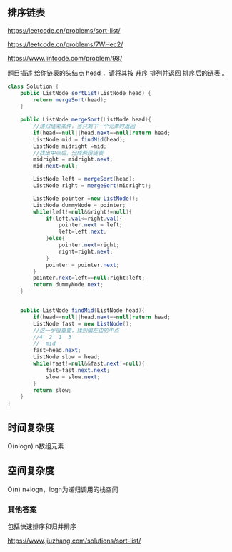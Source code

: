## 排序链表
https://leetcode.cn/problems/sort-list/

https://leetcode.cn/problems/7WHec2/

https://www.lintcode.com/problem/98/

题目描述
给你链表的头结点 head ，请将其按 升序 排列并返回 排序后的链表 。

```Java
class Solution {
    public ListNode sortList(ListNode head) {
        return mergeSort(head);
    }
    
    public ListNode mergeSort(ListNode head){
        //递归结束条件，当只剩下一个元素时返回
        if(head==null||head.next==null)return head;
        ListNode mid = findMid(head);
        ListNode midright =mid;
        //找出中点后，分成两段链表
        midright = midright.next;
        mid.next=null;

        ListNode left = mergeSort(head);
        ListNode right = mergeSort(midright);

        ListNode pointer =new ListNode();
        ListNode dummyNode = pointer;
        while(left!=null&&right!=null){
            if(left.val<=right.val){
                pointer.next = left;
                left=left.next;
            }else{
                pointer.next=right;
                right=right.next;
            }
            pointer = pointer.next;
        }
        pointer.next=left==null?right:left;
        return dummyNode.next;
    }


    public ListNode findMid(ListNode head){
        if(head==null||head.next==null)return head;
        ListNode fast = new ListNode();
        //这一步很重要，找到偏左边的中点
        //4  2  1  3
        //  mid
        fast=head.next;
        ListNode slow = head;
        while(fast!=null&&fast.next!=null){
            fast=fast.next.next;
            slow = slow.next;
        }
        return slow;
    }
}
```
## 时间复杂度
O(nlogn) n数组元素

## 空间复杂度
O(n) n+logn，logn为递归调用的栈空间

### 其他答案
包括快速排序和归并排序

https://www.jiuzhang.com/solutions/sort-list/
